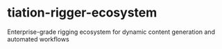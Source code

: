 # tiation-rigger-ecosystem
Enterprise-grade rigging ecosystem for dynamic content generation and automated workflows
